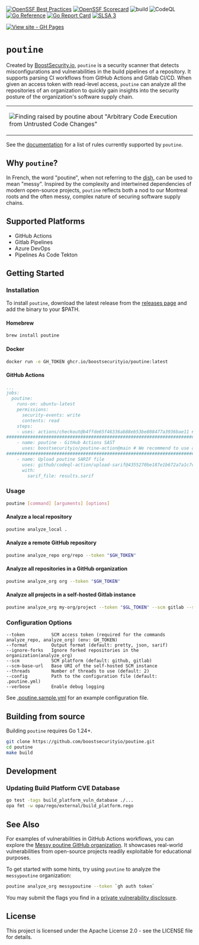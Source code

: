 [![OpenSSF Best Practices](https://www.bestpractices.dev/projects/8787/badge)](https://www.bestpractices.dev/projects/8787)
[![OpenSSF Scorecard](https://api.securityscorecards.dev/projects/github.com/boostsecurityio/poutine/badge)](https://securityscorecards.dev/viewer/?uri=github.com/boostsecurityio/poutine)
![build](https://github.com/boostsecurityio/poutine/actions/workflows/build_test.yml/badge.svg)
![CodeQL](https://github.com/boostsecurityio/poutine/actions/workflows/codeql.yml/badge.svg)
[![Go Reference](https://pkg.go.dev/badge/github.com/boostsecurityio/poutine/v4.svg)](https://pkg.go.dev/github.com/boostsecurityio/poutine)
[![Go Report Card](https://goreportcard.com/badge/github.com/boostsecurityio/poutine)](https://goreportcard.com/report/github.com/boostsecurityio/poutine)
[![SLSA 3](https://slsa.dev/images/gh-badge-level3.svg)](https://slsa.dev)

[![View site - GH Pages](https://img.shields.io/badge/View_site-GH_Pages-2ea44f?style=for-the-badge)](https://boostsecurityio.github.io/poutine/)

# `poutine`

Created by [BoostSecurity.io](https://boostsecurity.io), `poutine` is a security scanner that detects misconfigurations and vulnerabilities in the build pipelines of a repository. It supports parsing CI workflows from GitHub Actions and Gitlab CI/CD. When given an access token with read-level access, `poutine` can analyze all the repositories of an organization to quickly gain insights into the security posture of the organization's software supply chain.

<table>
<td>

![Finding raised by poutine about "Arbitrary Code Execution from Untrusted Code Changes"](https://github.com/boostsecurityio/poutine/assets/172889/ca031a4f-afd8-4e3f-9e66-a2502bd0379b)

</td>
</table>

See the [documentation](docs/content/en/rules) for a list of rules currently supported by `poutine`.

## Why `poutine`?

In French, the word "poutine", when not referring to the [dish](https://en.wikipedia.org/wiki/Poutine), can be used to mean "messy". Inspired by the complexity and intertwined dependencies of modern open-source projects, `poutine` reflects both a nod to our Montreal roots and the often messy, complex nature of securing software supply chains.

## Supported Platforms

- GitHub Actions
- Gitlab Pipelines
- Azure DevOps
- Pipelines As Code Tekton

## Getting Started

### Installation

To install `poutine`, download the latest release from the [releases page](https://github.com/boostsecurityio/poutine/releases) and add the binary to your $PATH. 

<!-- TODO: cosign verify instructions? -->

#### Homebrew
``` bash
brew install poutine
```

#### Docker
``` bash
docker run -e GH_TOKEN ghcr.io/boostsecurityio/poutine:latest
```

#### GitHub Actions
```yaml
...
jobs:
  poutine:
    runs-on: ubuntu-latest
    permissions:
      security-events: write
      contents: read
    steps:
    - uses: actions/checkout@b4ffde65f46336ab88eb53be808477a3936bae11 # v4.1.1
#################################################################################################
    - name: poutine - GitHub Actions SAST
      uses: boostsecurityio/poutine-action@main # We recommend to use a tagged version and pin it
#################################################################################################
    - name: Upload poutine SARIF file
      uses: github/codeql-action/upload-sarif@4355270be187e1b672a7a1c7c7bae5afdc1ab94a # v3.24.10
      with:
        sarif_file: results.sarif
```

### Usage
``` bash
poutine [command] [arguments] [options]
```

#### Analyze a local repository

``` bash
poutine analyze_local .
```

#### Analyze a remote GitHub repository

```bash
poutine analyze_repo org/repo --token "$GH_TOKEN"
```

#### Analyze all repositories in a GitHub organization

```bash
poutine analyze_org org --token "$GH_TOKEN"
```


#### Analyze all projects in a self-hosted Gitlab instance

``` bash
poutine analyze_org my-org/project --token "$GL_TOKEN" --scm gitlab --scm-base-url https://gitlab.example.com
```

### Configuration Options

``` 
--token          SCM access token (required for the commands analyze_repo, analyze_org) (env: GH_TOKEN)
--format         Output format (default: pretty, json, sarif)
--ignore-forks   Ignore forked repositories in the organization(analyze_org)
--scm            SCM platform (default: github, gitlab)
--scm-base-url   Base URI of the self-hosted SCM instance
--threads        Number of threads to use (default: 2)
--config         Path to the configuration file (default: .poutine.yml)
--verbose        Enable debug logging
```

See [.poutine.sample.yml](.poutine.sample.yml) for an example configuration file.

## Building from source

Building `poutine` requires Go 1.24+.

```bash
git clone https://github.com/boostsecurityio/poutine.git
cd poutine
make build
```

## Development
### Updating Build Platform CVE Database
```bash
go test -tags build_platform_vuln_database ./...
opa fmt -w opa/rego/external/build_platform.rego
```

## See Also 

For examples of vulnerabilities in GitHub Actions workflows, you can explore the [Messy poutine GitHub organization](https://github.com/messypoutine). It showcases real-world vulnerabilities from open-source projects readily exploitable for educational purposes. 

To get started with some hints, try using `poutine` to analyze the `messypoutine` organization:
``` bash
poutine analyze_org messypoutine --token `gh auth token`
```

You may submit the flags you find in a [private vulnerability disclosure](https://github.com/messypoutine/.github/security/advisories/new).

## License

This project is licensed under the Apache License 2.0 - see the LICENSE file for details.
